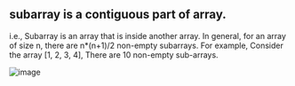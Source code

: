 ##  subarray is a contiguous part of array.
i.e., Subarray is an array that is inside another array. In general, for an array of size n, there are n*(n+1)/2 non-empty subarrays. For example, Consider the array [1, 2, 3, 4], There are 10 non-empty sub-arrays.

![image](https://user-images.githubusercontent.com/77874244/199550831-faef5a87-cf6d-4a34-943b-783c112560ec.png)

